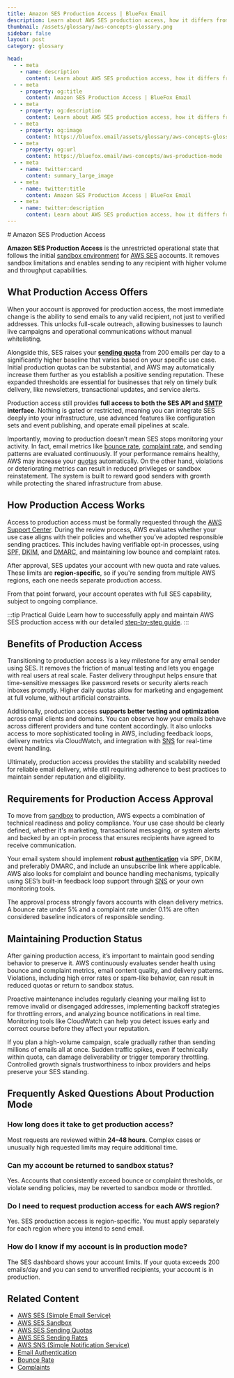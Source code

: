 ```yaml
---
title: Amazon SES Production Access | BlueFox Email
description: Learn about AWS SES production access, how it differs from sandbox mode, requirements for gaining production access, and best practices for maintaining production status.
thumbnail: /assets/glossary/aws-concepts-glossary.png
sidebar: false
layout: post
category: glossary

head:
  - - meta
    - name: description
      content: Learn about AWS SES production access, how it differs from sandbox mode, requirements for gaining production access, and best practices for maintaining production status.
  - - meta
    - property: og:title
      content: Amazon SES Production Access | BlueFox Email
  - - meta
    - property: og:description
      content: Learn about AWS SES production access, how it differs from sandbox mode, requirements for gaining production access, and best practices for maintaining production status.
  - - meta
    - property: og:image
      content: https://bluefox.email/assets/glossary/aws-concepts-glossary.png
  - - meta
    - property: og:url
      content: https://bluefox.email/aws-concepts/aws-production-mode
  - - meta
    - name: twitter:card
      content: summary_large_image
  - - meta
    - name: twitter:title
      content: Amazon SES Production Access | BlueFox Email
  - - meta
    - name: twitter:description
      content: Learn about AWS SES production access, how it differs from sandbox mode, requirements for gaining production access, and best practices for maintaining production status.
---
```

<GlossaryNavigation/>
# Amazon SES Production Access

**Amazon SES Production Access** is the unrestricted operational state that follows the initial [sandbox environment](/aws-concepts/aws-sandbox) for [AWS SES](/aws-concepts/aws-ses.md) accounts. It removes sandbox limitations and enables sending to any recipient with higher volume and throughput capabilities.

## What Production Access Offers

When your account is approved for production access, the most immediate change is the ability to send emails to any valid recipient, not just to verified addresses. This unlocks full-scale outreach, allowing businesses to launch live campaigns and operational communications without manual whitelisting.

Alongside this, SES raises your **[sending quota](/aws-concepts/aws-sending-quota.md)** from 200 emails per day to a significantly higher baseline that varies based on your specific use case. Initial production quotas can be substantial, and AWS may automatically increase them further as you establish a positive sending reputation. These expanded thresholds are essential for businesses that rely on timely bulk delivery, like newsletters, transactional updates, and service alerts.

Production access still provides **full access to both the SES API and [SMTP](/email-sending-concepts/smtp.md) interface**. Nothing is gated or restricted, meaning you can integrate SES deeply into your infrastructure, use advanced features like configuration sets and event publishing, and operate email pipelines at scale.

Importantly, moving to production doesn’t mean SES stops monitoring your activity. In fact, email metrics like [bounce rate](/email-sending-concepts/bounce-rate.md), [complaint rate](/email-sending-concepts/complaints.md), and sending patterns are evaluated continuously. If your performance remains healthy, AWS may increase your [quotas](/aws-concepts/aws-sending-quota.md) automatically. On the other hand, violations or deteriorating metrics can result in reduced privileges or sandbox reinstatement. The system is built to reward good senders with growth while protecting the shared infrastructure from abuse.

## How Production Access Works

Access to production access must be formally requested through the [AWS Support Center](https://docs.aws.amazon.com/ses/latest/dg/request-production-access.html). During the review process, AWS evaluates whether your use case aligns with their policies and whether you’ve adopted responsible sending practices. This includes having verifiable opt-in processes, using [SPF](/email-sending-concepts/spf), [DKIM](/email-sending-concepts/dkim), and [DMARC](/email-sending-concepts/dmarc), and maintaining low bounce and complaint rates.

After approval, SES updates your account with new quota and rate values. These limits are **region-specific**, so if you're sending from multiple AWS regions, each one needs separate production access.

From that point forward, your account operates with full SES capability, subject to ongoing compliance.

:::tip Practical Guide
Learn how to successfully apply and maintain AWS SES production access with our detailed [step-by-step guide](/posts/how-to-get-and-maintain-production-access-to-amazon-ses).
:::

## Benefits of Production Access

Transitioning to production access is a key milestone for any email sender using SES. It removes the friction of manual testing and lets you engage with real users at real scale. Faster delivery throughput helps ensure that time-sensitive messages like password resets or security alerts reach inboxes promptly. Higher daily quotas allow for marketing and engagement at full volume, without artificial constraints.

Additionally, production access **supports better testing and optimization** across email clients and domains. You can observe how your emails behave across different providers and tune content accordingly. It also unlocks access to more sophisticated tooling in AWS, including feedback loops, delivery metrics via CloudWatch, and integration with [SNS](/aws-concepts/aws-sns) for real-time event handling.

Ultimately, production access provides the stability and scalability needed for reliable email delivery, while still requiring adherence to best practices to maintain sender reputation and eligibility.

## Requirements for Production Access Approval

To move from [sandbox](/aws-concepts/aws-sandbox) to production, AWS expects a combination of technical readiness and policy compliance. Your use case should be clearly defined, whether it's marketing, transactional messaging, or system alerts and backed by an opt-in process that ensures recipients have agreed to receive communication.

Your email system should implement **robust [authentication](/email-sending-concepts/email-authentication.md)** via SPF, DKIM, and preferably DMARC, and include an unsubscribe link where applicable. AWS also looks for complaint and bounce handling mechanisms, typically using SES’s built-in feedback loop support through [SNS](/aws-concepts/aws-sns) or your own monitoring tools.

The approval process strongly favors accounts with clean delivery metrics. A bounce rate under 5% and a complaint rate under 0.1% are often considered baseline indicators of responsible sending.

## Maintaining Production Status

After gaining production access, it’s important to maintain good sending behavior to preserve it. AWS continuously evaluates sender health using bounce and complaint metrics, email content quality, and delivery patterns. Violations, including high error rates or spam-like behavior, can result in reduced quotas or return to sandbox status.

Proactive maintenance includes regularly cleaning your mailing list to remove invalid or disengaged addresses, implementing backoff strategies for throttling errors, and analyzing bounce notifications in real time. Monitoring tools like CloudWatch can help you detect issues early and correct course before they affect your reputation.

If you plan a high-volume campaign, scale gradually rather than sending millions of emails all at once. Sudden traffic spikes, even if technically within quota, can damage deliverability or trigger temporary throttling. Controlled growth signals trustworthiness to inbox providers and helps preserve your SES standing.

## Frequently Asked Questions About Production Mode

### How long does it take to get production access?

Most requests are reviewed within **24–48 hours**. Complex cases or unusually high requested limits may require additional time.

### Can my account be returned to sandbox status?

Yes. Accounts that consistently exceed bounce or complaint thresholds, or violate sending policies, may be reverted to sandbox mode or throttled.

### Do I need to request production access for each AWS region?

Yes. SES production access is region-specific. You must apply separately for each region where you intend to send email.

### How do I know if my account is in production mode?

The SES dashboard shows your account limits. If your quota exceeds 200 emails/day and you can send to unverified recipients, your account is in production.

## Related Content

- [AWS SES (Simple Email Service)](/aws-concepts/aws-ses)
- [AWS SES Sandbox](/aws-concepts/aws-sandbox)
- [AWS SES Sending Quotas](/aws-concepts/aws-sending-quota)
- [AWS SES Sending Rates](/aws-concepts/aws-sending-rate)
- [AWS SNS (Simple Notification Service)](/aws-concepts/aws-sns)
- [Email Authentication](/email-sending-concepts/email-authentication)
- [Bounce Rate](/email-sending-concepts/bounce-rate)
- [Complaints](/email-sending-concepts/complaints)

<GlossaryCTA />
